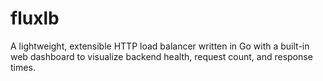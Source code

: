 # fluxlb
A lightweight, extensible HTTP load balancer written in Go with a built-in web dashboard to visualize backend health, request count, and response times.
